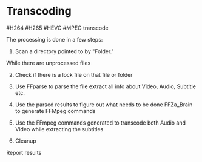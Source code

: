 # Transcoding
#H264 #H265 #HEVC #MPEG transcode

The processing is done in a few steps:

1) Scan a directory pointed to by "Folder."

While there are unprocessed files

  2) Check if there is a lock file on that file or folder

  3) Use FFparse to parse the file extract all info about Video, Audio, Subtitle etc.

  4) Use the parsed results to figure out what needs to be done FFZa_Brain to generate FFMpeg commands

  5) Use the FFmpeg commands generated to transcode both Audio and Video while extracting the subtitles

  6) Cleanup

 Report results
